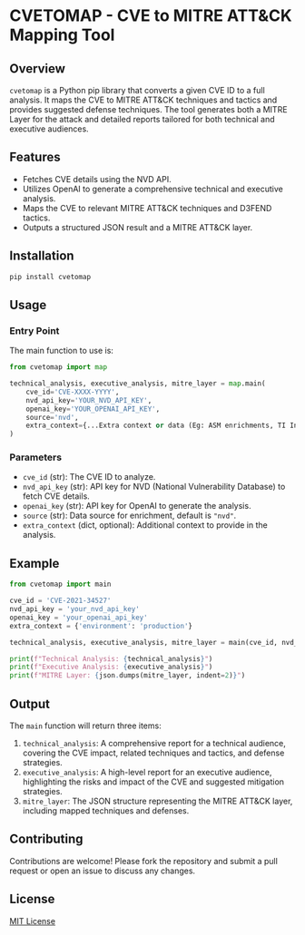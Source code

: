# CVETOMAP - CVE to MITRE ATT&CK Mapping Tool 

## Overview
`cvetomap` is a Python pip library that converts a given CVE ID to a full analysis. It maps the CVE to MITRE ATT&CK techniques and tactics and provides suggested defense techniques. The tool generates both a MITRE Layer for the attack and detailed reports tailored for both technical and executive audiences.

## Features
- Fetches CVE details using the NVD API.
- Utilizes OpenAI to generate a comprehensive technical and executive analysis.
- Maps the CVE to relevant MITRE ATT&CK techniques and D3FEND tactics.
- Outputs a structured JSON result and a MITRE ATT&CK layer.

## Installation

```bash
pip install cvetomap
```

## Usage

### Entry Point
The main function to use is:

```python
from cvetomap import map

technical_analysis, executive_analysis, mitre_layer = map.main(
    cve_id='CVE-XXXX-YYYY',
    nvd_api_key='YOUR_NVD_API_KEY',
    openai_key='YOUR_OPENAI_API_KEY',
    source='nvd',
    extra_context={...Extra context or data (Eg: ASM enrichments, TI Info etc.)...}
)
```

### Parameters
- `cve_id` (str): The CVE ID to analyze.
- `nvd_api_key` (str): API key for NVD (National Vulnerability Database) to fetch CVE details.
- `openai_key` (str): API key for OpenAI to generate the analysis.
- `source` (str): Data source for enrichment, default is `"nvd"`.
- `extra_context` (dict, optional): Additional context to provide in the analysis.

## Example
```python
from cvetomap import main

cve_id = 'CVE-2021-34527'
nvd_api_key = 'your_nvd_api_key'
openai_key = 'your_openai_api_key'
extra_context = {'environment': 'production'}

technical_analysis, executive_analysis, mitre_layer = main(cve_id, nvd_api_key, openai_key, extra_context=extra_context)

print(f"Technical Analysis: {technical_analysis}")
print(f"Executive Analysis: {executive_analysis}")
print(f"MITRE Layer: {json.dumps(mitre_layer, indent=2)}")
```

## Output
The `main` function will return three items:
1. `technical_analysis`: A comprehensive report for a technical audience, covering the CVE impact, related techniques and tactics, and defense strategies.
2. `executive_analysis`: A high-level report for an executive audience, highlighting the risks and impact of the CVE and suggested mitigation strategies.
3. `mitre_layer`: The JSON structure representing the MITRE ATT&CK layer, including mapped techniques and defenses.

## Contributing
Contributions are welcome! Please fork the repository and submit a pull request or open an issue to discuss any changes.

## License
[MIT License](LICENSE)